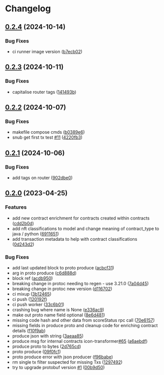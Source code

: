# Changelog

## [0.2.4](https://github.com/sudoblockio/icon-contracts/compare/v0.2.3...v0.2.4) (2024-10-14)


### Bug Fixes

* ci runner image version ([b7ecb02](https://github.com/sudoblockio/icon-contracts/commit/b7ecb02b9e8257ed0f8fda1fedade98ae758327b))

## [0.2.3](https://github.com/sudoblockio/icon-contracts/compare/v0.2.2...v0.2.3) (2024-10-11)


### Bug Fixes

* capitalise router tags ([141493b](https://github.com/sudoblockio/icon-contracts/commit/141493b394078591839c93e1e252caab74631c05))

## [0.2.2](https://github.com/sudoblockio/icon-contracts/compare/v0.2.1...v0.2.2) (2024-10-07)


### Bug Fixes

* makefile compose cmds ([b0389e6](https://github.com/sudoblockio/icon-contracts/commit/b0389e65e13165c143adf3be4e641134b29ade3e))
* snub get first tx test [#11](https://github.com/sudoblockio/icon-contracts/issues/11) ([4220fb3](https://github.com/sudoblockio/icon-contracts/commit/4220fb367cf99bb25f8ca23cb49fee00eb3c6c4c))

## [0.2.1](https://github.com/sudoblockio/icon-contracts/compare/v0.2.0...v0.2.1) (2024-10-06)


### Bug Fixes

* add tags on router ([902dbe0](https://github.com/sudoblockio/icon-contracts/commit/902dbe06f0799423a4fae4e29c370e9b476b3a71))

## [0.2.0](https://github.com/sudoblockio/icon-contracts/compare/v0.1.2...v0.2.0) (2023-04-25)


### Features

* add new contract enrichment for contracts created within contracts ([cdd2b0d](https://github.com/sudoblockio/icon-contracts/commit/cdd2b0da6c94d6487656c64438b7f146bbb9c25b))
* add nft classifications to model and change meaning of contract_type to java / python ([6911651](https://github.com/sudoblockio/icon-contracts/commit/6911651dca1d297dca8ff9044f7b584c873a047b))
* add transaction metadata to help with contract classifications ([0d243d2](https://github.com/sudoblockio/icon-contracts/commit/0d243d232aaa726206a348baf476b7a46ee75d13))


### Bug Fixes

* add last updated block to proto produce ([acbcf31](https://github.com/sudoblockio/icon-contracts/commit/acbcf319e9a2ed9fba43f88c52c8cad9526e07cd))
* arg in proto produce ([c6d888d](https://github.com/sudoblockio/icon-contracts/commit/c6d888deef559af1dc110f699a4a2bd0db87a2d6))
* block ref ([acdb950](https://github.com/sudoblockio/icon-contracts/commit/acdb9505718e4aed5e4e1f5bf72550641ae0f1c2))
* breaking change in protoc needing to regen - use 3.21.0 ([7a04d45](https://github.com/sudoblockio/icon-contracts/commit/7a04d4543fb002c0c00d7edeb92662f9f4c2deb4))
* breaking change in protoc new version ([d116702](https://github.com/sudoblockio/icon-contracts/commit/d116702420a10a06ebbe75cda80eacac8acc2009))
* ci mixup ([3b12465](https://github.com/sudoblockio/icon-contracts/commit/3b12465ccbc6da34301a0cfd5e8d91a4ac06f8d9))
* ci push ([120192f](https://github.com/sudoblockio/icon-contracts/commit/120192f374fe3b4499945d248701ffb61913e301))
* ci push worker ([33c6b01](https://github.com/sudoblockio/icon-contracts/commit/33c6b012b7e67f4dc4e365b3131cf9639aad57b3))
* crashing bug where name is None ([e336ac9](https://github.com/sudoblockio/icon-contracts/commit/e336ac90f0312b953c8565a568030ce79b16e2c7))
* make out proto name field optional ([8e6d481](https://github.com/sudoblockio/icon-contracts/commit/8e6d48108eea76cb857a8f44cdabd4c3df68a1e7))
* missing code hash and other data from scoreStatus rpc call ([70e6157](https://github.com/sudoblockio/icon-contracts/commit/70e61578bfb0df61615bc899e3e9ff482f7d00a6))
* missing fields in produce proto and cleanup code for enriching contract details ([f10f9ab](https://github.com/sudoblockio/icon-contracts/commit/f10f9ab357d68ca8d7b0ab916a331c125b1a5784))
* produce json with string ([3aeaa85](https://github.com/sudoblockio/icon-contracts/commit/3aeaa857986951c3faf08905808f7086bcb6db5a))
* produce msg for internal contracts icon-transformer[#65](https://github.com/sudoblockio/icon-contracts/issues/65) ([a6aebdf](https://github.com/sudoblockio/icon-contracts/commit/a6aebdff34e13c06f83b5bbfea353fc140e4908b))
* produce proto to bytes ([2d765cd](https://github.com/sudoblockio/icon-contracts/commit/2d765cd69b5e70235a24a81abf814fc7ba3830a8))
* proto produce ([09f0fc1](https://github.com/sudoblockio/icon-contracts/commit/09f0fc1767d240083811c43efd8b3a14795395cf))
* proto produce error with json producer ([f96babe](https://github.com/sudoblockio/icon-contracts/commit/f96babeb17fce602148a4cc76d6f13807d1ad27d))
* rm single tx filter suspected for missing Txs ([1297492](https://github.com/sudoblockio/icon-contracts/commit/1297492b6df215af18d45b632bdefca73da48bb7))
* try to upgrade protobuf version [#1](https://github.com/sudoblockio/icon-contracts/issues/1) ([00b9d50](https://github.com/sudoblockio/icon-contracts/commit/00b9d50fc75755f9441dcd128be5330e03fbf7b9))
